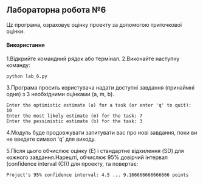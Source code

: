## Лабораторна робота №6
Цz програма, озраховує оцінку проекту за
допомогою триточкової оцінки.

#### Використання
1.Відкрийте командний рядок або термінал. 
2.Виконайте наступну команду:
```
python lab_6.py
```
3.Програма просить користувача надати доступні завдання (принаймні одне) з 3 необхідними
оцінками (a, m, b).
```
Enter the optimistic estimate (a) for a task (or enter 'q' to quit): 10
Enter the most likely estimate (m) for the task: 7
Enter the pessimistic estimate (b) for the task: 3
```
4.Модуль буде продовжувати запитувати вас про нові завдання, поки ви не введете символ 'q' для виходу.

5.Після цього обчислює оцінку (E) і стандартне відхилення (SD) для кожного
завдання.Нарешті, обчислює 95% довірчий інтервал (confidence interval (CI)) для проекту, та повертає:
```
Project's 95% confidence interval: 4.5 ... 9.166666666666666 points
```